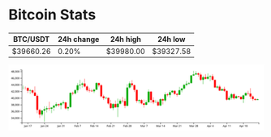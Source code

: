 # Bitcoin Stats

BTC/USDT|24h change|24h high|24h low|
|---|---|---|---|
|$39660.26|0.20%|$39980.00|$39327.58|

<img src="./chart.svg">
